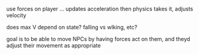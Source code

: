 use forces on player ... updates acceleration
then physics takes it, adjusts velocity

does max V depend on state? falling vs wlking, etc?

goal is to be able to move NPCs by having forces act on them, and theyd adjust their movement as appropriate